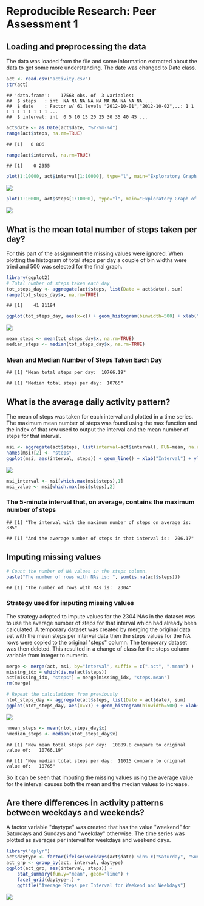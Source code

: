 # Reproducible Research: Peer Assessment 1

## Loading and preprocessing the data

The data was loaded from the file and some information extracted about the data to get some more understanding.  The date was changed to Date class.

```r
act <- read.csv("activity.csv")
str(act)
```

```
## 'data.frame':	17568 obs. of  3 variables:
##  $ steps   : int  NA NA NA NA NA NA NA NA NA NA ...
##  $ date    : Factor w/ 61 levels "2012-10-01","2012-10-02",..: 1 1 1 1 1 1 1 1 1 1 ...
##  $ interval: int  0 5 10 15 20 25 30 35 40 45 ...
```

```r
act$date <- as.Date(act$date, "%Y-%m-%d")
range(act$steps, na.rm=TRUE)
```

```
## [1]   0 806
```

```r
range(act$interval, na.rm=TRUE)
```

```
## [1]    0 2355
```

```r
plot(1:10000, act$interval[1:10000], type="l", main="Exploratory Graph of Intervals")
```

![](PA1_template_files/figure-html/unnamed-chunk-1-1.png)<!-- -->

```r
plot(1:10000, act$steps[1:10000], type="l", main="Exploratory Graph of Steps")
```

![](PA1_template_files/figure-html/unnamed-chunk-1-2.png)<!-- -->

## What is the mean total number of steps taken per day?
For this part of the assignment the missing values were ignored.  When plotting the histogram of total steps per day a couple of bin widths were tried and 500 was selected for the final graph.


```r
library(ggplot2)
# Total number of steps taken each day
tot_steps_day <- aggregate(act$steps, list(Date = act$date), sum)
range(tot_steps_day$x, na.rm=TRUE)
```

```
## [1]    41 21194
```

```r
ggplot(tot_steps_day, aes(x=x)) + geom_histogram(binwidth=500) + xlab("Total Steps Per Day") + ggtitle("Histogram of the Total Number of Steps Taken Each Day")
```

![](PA1_template_files/figure-html/unnamed-chunk-2-1.png)<!-- -->

```r
mean_steps <- mean(tot_steps_day$x, na.rm=TRUE)
median_steps <- median(tot_steps_day$x, na.rm=TRUE)
```
### Mean and Median Number of Steps Taken Each Day

```
## [1] "Mean total steps per day:  10766.19"
```

```
## [1] "Median total steps per day:  10765"
```

## What is the average daily activity pattern?
The mean of steps was taken for each interval and plotted in a time series.  The maximum mean number of steps was found using the max function and the index of that row used to output the interval and the mean number of steps for that interval.


```r
msi <- aggregate(act$steps, list(interval=act$interval), FUN=mean, na.rm=TRUE)
names(msi)[2] <- "steps"
ggplot(msi, aes(interval, steps)) + geom_line() + xlab("Interval") + ylab("Mean Steps") + ggtitle("Mean Steps Per Interval Averaged Across All Days")
```

![](PA1_template_files/figure-html/unnamed-chunk-4-1.png)<!-- -->

```r
msi_interval <- msi[which.max(msi$steps),1]
msi_value <- msi[which.max(msi$steps),2]
```
### The 5-minute interval that, on average, contains the maximum number of steps

```
## [1] "The interval with the maximum number of steps on average is:  835"
```

```
## [1] "And the average number of steps in that interval is:  206.17"
```
## Imputing missing values


```r
# Count the number of NA values in the steps column.
paste("The number of rows with NAs is: ", sum(is.na(act$steps)))
```

```
## [1] "The number of rows with NAs is:  2304"
```
### Strategy used for imputing missing values
The strategy adopted to impute values for the 2304 NAs in the dataset was to use the average number of steps for that interval which had already been calculated.  A temporary dataset was created by merging the original data set with the mean steps per interval data then the steps values for the NA rows were copied to the original "steps" column.  The temporary dataset was then deleted.  This resulted in a change of class for the steps column variable from integer to numeric.


```r
merge <- merge(act, msi, by="interval", suffix = c(".act", ".mean") )
missing_idx = which(is.na(act$steps))
act[missing_idx, "steps"] = merge[missing_idx, "steps.mean"]
rm(merge)

# Repeat the calculations from previously
ntot_steps_day <- aggregate(act$steps, list(Date = act$date), sum)
ggplot(ntot_steps_day, aes(x=x)) + geom_histogram(binwidth=500) + xlab("Total Steps Per Day") + ggtitle("Histogram of Total Number of Steps Including Imputed Values")
```

![](PA1_template_files/figure-html/unnamed-chunk-7-1.png)<!-- -->

```r
nmean_steps <- mean(ntot_steps_day$x)
nmedian_steps <- median(ntot_steps_day$x)
```


```
## [1] "New mean total steps per day:  10889.8 compare to original value of:   10766.19"
```

```
## [1] "New median total steps per day:  11015 compare to original value of:   10765"
```
So it can be seen that imputing the missing values using the average value for the interval causes both the mean and the median values to increase.

## Are there differences in activity patterns between weekdays and weekends?

A factor variable "daytype" was created that has the value "weekend" for Saturdays and Sundays and "weekday" otherwise.  The time series was plotted as averages per interval for weekdays and weekend days.

```r
library("dplyr")
act$daytype <- factor(ifelse(weekdays(act$date) %in% c("Saturday", "Sunday"), "weekend", "weekday"))
act_grp <- group_by(act, interval, daytype)
ggplot(act_grp, aes(interval, steps)) + 
    stat_summary(fun.y="mean", geom="line") + 
    facet_grid(daytype~.) + 
    ggtitle("Average Steps per Interval for Weekend and Weekdays")
```

![](PA1_template_files/figure-html/unnamed-chunk-9-1.png)<!-- -->
